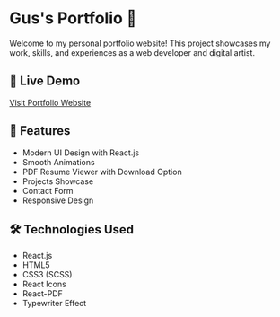 # Gus's Portfolio 🚀

Welcome to my personal portfolio website! This project showcases my work, skills, and experiences as a web developer and digital artist.

## 🔗 Live Demo
[Visit Portfolio Website]([https://gusbgv.github.io/Gus-s-Portfolio/](https://gus-s-portfolio.vercel.app/))

## 📌 Features
- Modern UI Design with React.js
- Smooth Animations
- PDF Resume Viewer with Download Option
- Projects Showcase
- Contact Form
- Responsive Design

## 🛠️ Technologies Used
- React.js
- HTML5
- CSS3 (SCSS)
- React Icons
- React-PDF
- Typewriter Effect
